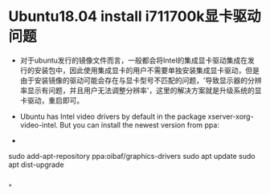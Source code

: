 # Ubuntu18.04 install i711700k显卡驱动问题

* 对于ubuntu发行的镜像文件而言，一般都会将Intel的集成显卡驱动集成在发行的安装包中，因此使用集成显卡的用户不需要单独安装集成显卡驱动，但是由于安装镜像的驱动可能会存在与显卡型号不匹配的问题，'导致显示器的分辨率显示有问题，并且用户无法调整分辨率'，这里的解决方案就是升级系统的显卡驱动，重启即可。

* Ubuntu has Intel video drivers by default in the package xserver-xorg-video-intel. But you can install the newest version from ppa:

* ```apl
sudo add-apt-repository ppa:oibaf/graphics-drivers
  sudo apt update
  sudo apt dist-upgrade
  ```

* 

  





